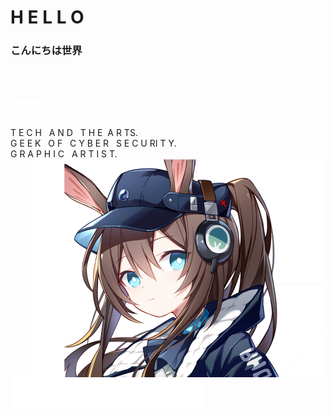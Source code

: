 <h1><strong>H E L L O</strong></h1>
<h3><strong>こんにちは世界</strong></h3>

<br>
<br>
<p aligh="right"><img src="https://github.com/D3FaltXD/D3FaltXD/blob/e27f915259c4fafdad8c18994dbd49d31d897960/Images/image%207.png"></p>
<p><br>
<emphasis>T E C H &nbsp; A N D &nbsp;  T H E&nbsp;  A R TS.
<br> G E E K  &nbsp; O F &nbsp; C Y B E R &nbsp; S E C U RI T Y.
<br> G R A P H I C &nbsp;  A R T I S T.</emphasis>
<img align="right" width= "471px"
height=" 349" left= "649"top="185" src="https://github.com/D3FaltXD/D3FaltXD/blob/1113ede8f1c89b787f60713c6e07a1a6eb0a10fc/Images/image%2014.png">
</p>

<div align="left"><img src="https://github.com/D3FaltXD/D3FaltXD/blob/b8f7d2c3f5331afb3d86b54b58a966df926dba16/Images/image%208.png"></div>
